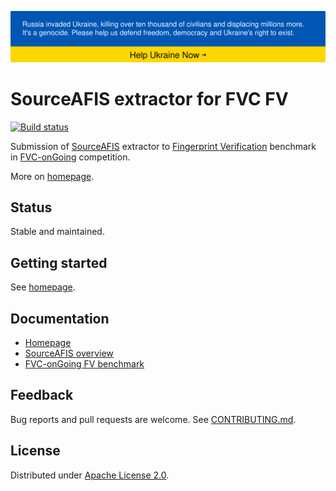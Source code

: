 <!--- Generated by scripts/configure.py --->
[![SWUbanner](https://raw.githubusercontent.com/vshymanskyy/StandWithUkraine/main/banner2-direct.svg)](https://github.com/vshymanskyy/StandWithUkraine/blob/main/docs/README.md)

# SourceAFIS extractor for FVC FV

[![Build status](https://github.com/robertvazan/sourceafis-fvc-fv-extractor/workflows/build/badge.svg)](https://github.com/robertvazan/sourceafis-fvc-fv-extractor/actions/workflows/build.yml)

Submission of [SourceAFIS](https://sourceafis.machinezoo.com/) extractor
to [Fingerprint Verification](https://biolab.csr.unibo.it/FVCOnGoing/UI/Form/BenchmarkAreas/BenchmarkAreaFV.aspx) benchmark
in [FVC-onGoing](https://biolab.csr.unibo.it/FVCOnGoing/UI/Form/Home.aspx) competition.

More on [homepage](https://sourceafis.machinezoo.com/fvc).

## Status

Stable and maintained.

## Getting started

See [homepage](https://sourceafis.machinezoo.com/fvc).

## Documentation

* [Homepage](https://sourceafis.machinezoo.com/fvc)
* [SourceAFIS overview](https://sourceafis.machinezoo.com/)
* [FVC-onGoing FV benchmark](https://biolab.csr.unibo.it/FVCOnGoing/UI/Form/BenchmarkAreas/BenchmarkAreaFV.aspx)

## Feedback

Bug reports and pull requests are welcome. See [CONTRIBUTING.md](https://github.com/robertvazan/sourceafis-fvc-fv-extractor/blob/master/CONTRIBUTING.md).

## License

Distributed under [Apache License 2.0](https://github.com/robertvazan/sourceafis-fvc-fv-extractor/blob/master/LICENSE).
